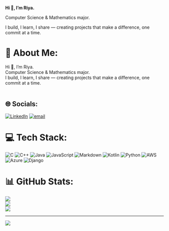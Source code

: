 
**Hi 👋, I’m Riya.**

Computer Science & Mathematics major.

I build, I learn, I share — creating projects that make a difference, one commit at a time.

# 💫 About Me:
Hi 👋, I’m Riya.<br>Computer Science & Mathematics major.<br>I build, I learn, I share — creating projects that make a difference, one commit at a time.<br><br>


## 🌐 Socials:
[![LinkedIn](https://img.shields.io/badge/LinkedIn-%230077B5.svg?logo=linkedin&logoColor=white)](https://linkedin.com/in/http://linkedin.com/in/riya-ranabhat) [![email](https://img.shields.io/badge/Email-D14836?logo=gmail&logoColor=white)](mailto:riyaranabhat8067@gmail.com) 

# 💻 Tech Stack:
![C](https://img.shields.io/badge/c-%2300599C.svg?style=for-the-badge&logo=c&logoColor=white) ![C++](https://img.shields.io/badge/c++-%2300599C.svg?style=for-the-badge&logo=c%2B%2B&logoColor=white) ![Java](https://img.shields.io/badge/java-%23ED8B00.svg?style=for-the-badge&logo=openjdk&logoColor=white) ![JavaScript](https://img.shields.io/badge/javascript-%23323330.svg?style=for-the-badge&logo=javascript&logoColor=%23F7DF1E) ![Markdown](https://img.shields.io/badge/markdown-%23000000.svg?style=for-the-badge&logo=markdown&logoColor=white) ![Kotlin](https://img.shields.io/badge/kotlin-%237F52FF.svg?style=for-the-badge&logo=kotlin&logoColor=white) ![Python](https://img.shields.io/badge/python-3670A0?style=for-the-badge&logo=python&logoColor=ffdd54) ![AWS](https://img.shields.io/badge/AWS-%23FF9900.svg?style=for-the-badge&logo=amazon-aws&logoColor=white) ![Azure](https://img.shields.io/badge/azure-%230072C6.svg?style=for-the-badge&logo=microsoftazure&logoColor=white) ![Django](https://img.shields.io/badge/django-%23092E20.svg?style=for-the-badge&logo=django&logoColor=white)
# 📊 GitHub Stats:
![](https://github-readme-stats.vercel.app/api?username=RIYARANABHAT&theme=dark&hide_border=false&include_all_commits=false&count_private=false)<br/>
![](https://nirzak-streak-stats.vercel.app/?user=RIYARANABHAT&theme=dark&hide_border=false)<br/>
![](https://github-readme-stats.vercel.app/api/top-langs/?username=RIYARANABHAT&theme=dark&hide_border=false&include_all_commits=false&count_private=false&layout=compact)

---
[![](https://visitcount.itsvg.in/api?id=RIYARANABHAT&icon=0&color=0)](https://visitcount.itsvg.in)

<!-- Proudly created with GPRM ( https://gprm.itsvg.in ) -->
